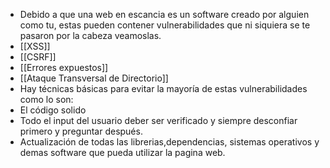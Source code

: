 - Debido a que una web en escancia es un software creado por alguien como tu, estas pueden contener vulnerabilidades que ni siquiera se te pasaron por la cabeza veamoslas.
- [[XSS]]
- [[CSRF]]
- [[Errores expuestos]]
- [[Ataque Transversal de Directorio]]
- Hay técnicas básicas para evitar la mayoría de estas vulnerabilidades como lo son:
- El código solido
- Todo el input del usuario deber ser verificado y siempre desconfiar primero y preguntar después.
- Actualización de todas las librerias,dependencias, sistemas operativos y demas software que pueda utilizar la pagina web.